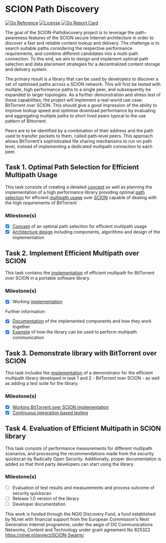 # SCION Path Discovery
[![Go Reference](https://pkg.go.dev/badge/github.com/netsys-lab/scion-path-discovery.svg)](https://pkg.go.dev/github.com/netsys-lab/scion-path-discovery)
[![License](https://img.shields.io/github/license/netsys-lab/scion-path-discovery.svg?maxAge=2592000)](LICENSE)
[![Go Report Card](https://goreportcard.com/badge/github.com/netsys-lab/scion-path-discovery)](https://goreportcard.com/report/github.com/netsys-lab/scion-path-discovery)


The goal of the SCION-Pathdiscovery project is to leverage the path-awareness features of the SCION secure Internet architecture in order to discover a fast and reliable content lookup and delivery. The challenge is to search suitable paths considering the respective performance requirements, and combine different candidates into a multi-path connection. To this end, we aim to design and implement optimal path selection and data placement strategies for a decentralized content storage and delivery system.

The primary result is a library that can be used by developers to discover a set of optimised paths across a SCION network. This will first be tested with multiple, high performance paths to a single peer, and subsequently be expanded to larger topologies. As a further demonstration and stress test of these capabilities, the project will implement a real-world use case: BitTorrent over SCION. This should give a good impression of the ability to improve lookup speed and optimise download performance by evaluating and aggregating multiple paths to short lived peers typical to the use pattern of Bittorrent.

Peers are to be identified by a combination of their address and the path used to transfer packets to them, called path-level peers. This approach allows BitTorrent’s sophisticated file sharing mechanisms to run on path level, instead of implementing a dedicated multipath connection to each peer.

## Task 1. Optimal Path Selection for Efficient Multipath Usage
This task consists of creating a detailed [concept](doc/path-selection.org) as well as planning the implementation of a high performance library providing optimal [path selection](https://pkg.go.dev/github.com/netsys-lab/scion-path-discovery/pathselection) for efficient [multipath usage](https://pkg.go.dev/github.com/netsys-lab/scion-path-discovery/api) over [SCION](https://www.scion-architecture.net) capable of dealing with the high requirements of BitTorrent

### Milestone(s)
- [x] [Concept](doc/path-selection.org) of an optimal path selection for efficient multipath usage
- [x] [Architecture design](https://pkg.go.dev/github.com/netsys-lab/scion-path-discovery#section-directories) including components, algorithms and design of the implementation

## Task 2. Implement Efficient Multipath over SCION
This task contains the [implementation](https://github.com/netsys-lab/scion-path-discovery/releases/tag/implementation) of efficient multipath for BitTorrent over SCION in a portable software library.

### Milestone(s)
- [x] Working [implementation](https://github.com/netsys-lab/scion-path-discovery/releases/tag/implementation) 

Further information:
- [x] [Documentation](doc/library.md) of the implemented components and how they work together
- [x] [Example](doc/library.md#example-multipath-pingpong) of how the library can be used to perform multipath communication

## Task 3. Demonstrate library with BitTorrent over SCION
This task includes the [implementation](https://github.com/netsys-lab/bittorrent-over-scion/releases/tag/implementation) of a demonstrator for the efficient multipath library developed in task 1 and 2 - BitTorrent over SCION - as well as adding a test suite for the library.

### Milestone(s)
- [x] [Working BitTorrent over SCION implementation](https://github.com/netsys-lab/bittorrent-over-scion/releases/tag/implementation)
- [x] [Continuous integration based testing](https://github.com/netsys-lab/scion-path-discovery/actions/workflows/test.yml)

## Task 4. Evaluation of Efficient Multipath in SCION library
This task consists of performance measurements for different multipath scenarios, and processing the recommendations made from the security quickscan by Radically Open Security. Additionally, proper documentation is added so that third party developers can start using the library.

### Milestone(s)
- [ ] Evaluation of test results and measurements and process outcome of security quickscan
- [ ] Release 1.0 version of the library
- [ ] Developer documentation

This work is funded through the NGI0 Discovery Fund, a fund established by NLnet with financial support from the European Commission's Next Generation Internet programme, under the aegis of DG Communications Networks, Content and Technology under grant agreement No 825322 https://nlnet.nl/project/SCION-Swarm/
